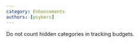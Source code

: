 ```yaml
---
category: Enhancements
authors: [psybers]
---
```


Do not count hidden categories in tracking budgets.
